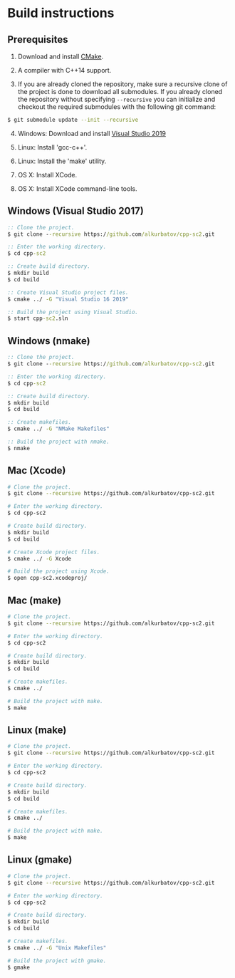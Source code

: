 # Build instructions

## Prerequisites
1. Download and install [CMake](https://cmake.org/download/).

2. A compiler with C++14 support.

3. If you are already cloned the repository, make sure a recursive clone of the project is done to download all submodules.
If you already cloned the repository without specifying `--recursive` you can initialize and checkout
the required submodules with the following git command:
```bash
$ git submodule update --init --recursive
```

4. Windows: Download and install [Visual Studio 2019](https://www.visualstudio.com/downloads/)

5. Linux: Install 'gcc-c++'.

6. Linux: Install the 'make' utility.

7. OS X: Install XCode.

8. OS X: Install XCode command-line tools.

## Windows (Visual Studio 2017)
```bat
:: Clone the project.
$ git clone --recursive https://github.com/alkurbatov/cpp-sc2.git

:: Enter the working directory.
$ cd cpp-sc2

:: Create build directory.
$ mkdir build
$ cd build

:: Create Visual Studio project files.
$ cmake ../ -G "Visual Studio 16 2019"

:: Build the project using Visual Studio.
$ start cpp-sc2.sln
```

## Windows (nmake)
```bat
:: Clone the project.
$ git clone --recursive https://github.com/alkurbatov/cpp-sc2.git

:: Enter the working directory.
$ cd cpp-sc2

:: Create build directory.
$ mkdir build
$ cd build

:: Create makefiles.
$ cmake ../ -G "NMake Makefiles"

:: Build the project with nmake.
$ nmake
```

## Mac (Xcode)
```bash
# Clone the project.
$ git clone --recursive https://github.com/alkurbatov/cpp-sc2.git

# Enter the working directory.
$ cd cpp-sc2

# Create build directory.
$ mkdir build
$ cd build

# Create Xcode project files.
$ cmake ../ -G Xcode

# Build the project using Xcode.
$ open cpp-sc2.xcodeproj/
```

## Mac (make)
```bash
# Clone the project.
$ git clone --recursive https://github.com/alkurbatov/cpp-sc2.git

# Enter the working directory.
$ cd cpp-sc2

# Create build directory.
$ mkdir build
$ cd build

# Create makefiles.
$ cmake ../

# Build the project with make.
$ make
```

## Linux (make)
```bash
# Clone the project.
$ git clone --recursive https://github.com/alkurbatov/cpp-sc2.git

# Enter the working directory.
$ cd cpp-sc2

# Create build directory.
$ mkdir build
$ cd build

# Create makefiles.
$ cmake ../

# Build the project with make.
$ make
```

## Linux (gmake)
```bash
# Clone the project.
$ git clone --recursive https://github.com/alkurbatov/cpp-sc2.git

# Enter the working directory.
$ cd cpp-sc2

# Create build directory.
$ mkdir build
$ cd build

# Create makefiles.
$ cmake ../ -G "Unix Makefiles"

# Build the project with gmake.
$ gmake
```
